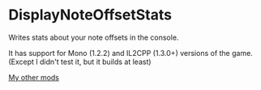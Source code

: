 # DisplayNoteOffsetStats
 Writes stats about your note offsets in the console.

It has support for Mono (1.2.2) and IL2CPP (1.3.0+) versions of the game.
(Except I didn't test it, but it builds at least)

[My other mods](https://docs.google.com/spreadsheets/d/1fuAAfK-0Vw74TwxXF5WVy1fh1ADsVzUkDd7dOHc7EdQ)
